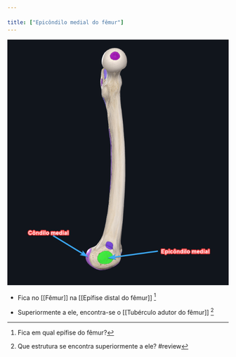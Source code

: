 ```yaml
---

title: ["Epicôndilo medial do fêmur"]
---
```

![Pasted image 20210413154741.png](Pasted%20image%2020210413154741.png)
+ Fica no [[Fêmur]] na [[Epífise distal do fêmur]] [^102630]

[^102630]: Fica em qual epífise do fêmur?

+ Superiormente a ele, encontra-se o [[Tubérculo adutor do fêmur]] [^845152]

[^845152]: Que estrutura se encontra superiormente a ele?
#review 
